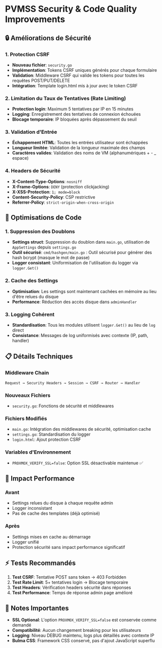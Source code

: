 # PVMSS Security & Code Quality Improvements

## 🔒 Améliorations de Sécurité

### 1. Protection CSRF

- **Nouveau fichier**: `security.go`
- **Implémentation**: Tokens CSRF uniques générés pour chaque formulaire
- **Validation**: Middleware CSRF qui valide les tokens pour toutes les requêtes POST/PUT/DELETE
- **Intégration**: Template login.html mis à jour avec le token CSRF

### 2. Limitation du Taux de Tentatives (Rate Limiting)

- **Protection login**: Maximum 5 tentatives par IP en 15 minutes
- **Logging**: Enregistrement des tentatives de connexion échouées
- **Blocage temporaire**: IP bloquées après dépassement du seuil

### 3. Validation d'Entrée

- **Échappement HTML**: Toutes les entrées utilisateur sont échappées
- **Longueur limitée**: Validation de la longueur maximale des champs
- **Caractères valides**: Validation des noms de VM (alphanumériques + - _ espace)

### 4. Headers de Sécurité

- **X-Content-Type-Options**: `nosniff`
- **X-Frame-Options**: `DENY` (protection clickjacking)
- **X-XSS-Protection**: `1; mode=block`
- **Content-Security-Policy**: CSP restrictive
- **Referrer-Policy**: `strict-origin-when-cross-origin`

## 🔧 Optimisations de Code

### 1. Suppression des Doublons

- **Settings struct**: Suppression du doublon dans `main.go`, utilisation de `AppSettings` depuis `settings.go`
- **Outil sécurisé**: `cmd/hashgen/main.go` : Outil sécurisé pour générer des hash bcrypt (masque le mot de passe)
- **Logger consistant**: Uniformisation de l'utilisation du logger via `logger.Get()`

### 2. Cache des Settings

- **Optimisation**: Les settings sont maintenant cachées en mémoire au lieu d'être relues du disque
- **Performance**: Réduction des accès disque dans `adminHandler`

### 3. Logging Cohérent

- **Standardisation**: Tous les modules utilisent `logger.Get()` au lieu de `log` direct
- **Consistance**: Messages de log uniformisés avec contexte (IP, path, handler)

## 📋 Détails Techniques

### Middleware Chain

```
Request → Security Headers → Session → CSRF → Router → Handler
```

### Nouveaux Fichiers

- `security.go`: Fonctions de sécurité et middlewares

### Fichiers Modifiés

- `main.go`: Intégration des middlewares de sécurité, optimisation cache
- `settings.go`: Standardisation du logger
- `login.html`: Ajout protection CSRF

### Variables d'Environnement

- `PROXMOX_VERIFY_SSL=false`: Option SSL désactivable maintenue ✅

## 🚀 Impact Performance

### Avant

- Settings relues du disque à chaque requête admin
- Logger inconsistant
- Pas de cache des templates (déjà optimisé)

### Après

- Settings mises en cache au démarrage
- Logger unifié
- Protection sécurité sans impact performance significatif

## ⚡ Tests Recommandés

1. **Test CSRF**: Tentative POST sans token → 403 Forbidden
2. **Test Rate Limit**: 5+ tentatives login → Blocage temporaire
3. **Test Headers**: Vérification headers sécurité dans réponses
4. **Test Performance**: Temps de réponse admin page amélioré

## 📝 Notes Importantes

- **SSL Optional**: L'option `PROXMOX_VERIFY_SSL=false` est conservée comme demandé
- **Compatibilité**: Aucun changement breaking pour les utilisateurs
- **Logging**: Niveau DEBUG maintenu, logs plus détaillés avec contexte IP
- **Bulma CSS**: Framework CSS conservé, pas d'ajout JavaScript superflu
